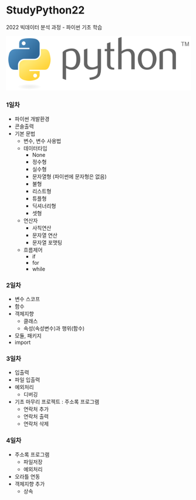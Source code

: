 # StudyPython22
2022 빅데이터 분석 과정 - 파이썬 기초 학습

![파이썬](./image/python이미지.png)
<!-- 
<img src='./image/python이미지.png' />  
-->

### 1일차
- 파이썬 개발환경
- 콘솔출력
- 기본 문법
    - 변수, 변수 사용법
    - 데이터타입
        - None
        - 정수형
        - 실수형
        - 문자열형 (파이썬에 문자형은 없음)
        - 불형
        - 리스트형
        - 튜플형
        - 딕셔너리형
        - 셋형
    - 연산자
        - 사칙연산
        - 문자열 연산
        - 문자열 포맷팅
    - 흐름제어
        - if
        - for
        - while

### 2일차
- 변수 스코프
- 함수
- 객체지향
    - 클래스
    - 속성(속성변수)과 행위(함수)
- 모듈, 패키지
- import

### 3일차
- 입출력
- 파일 입출력
- 예외처리
    - 디버깅
- 기초 마무리 프로젝트 : 주소록 프로그램
    - 연락처 추가
    - 연락처 출력
    - 연락처 삭제


### 4일차
- 주소록 프로그램
    - 파일저장
    - 예외처리
- 오라틀 연동
- 객체지향 추가
    - 상속



